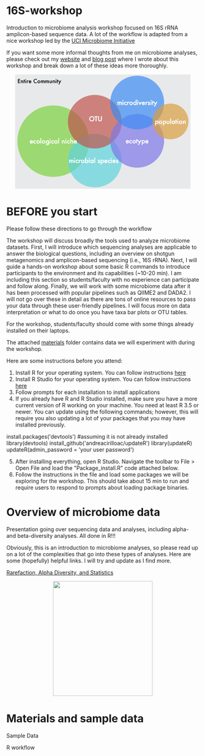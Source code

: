 # 16S-workshop
Introduction to microbiome analysis workshop focused on 16S rRNA amplicon-based sequence data. A lot of the workflow is adapted from a nice workshop led by the [UCI Microbiome Initiative](http://microbiome.uci.edu/)

If you want some more informal thoughts from me on microbiome analyses, please check out my [website](https://www.abchase.co) and [blog post](http://www.abchase.co/blog/intro-to-microbiome-analyses) where I wrote about this workshop and break down a lot of these ideas more thoroughly.

<p align="center">
  <img width="460" height="300" src="images/conceptual-schematic.png">
</p>

# BEFORE you start
Please follow these directions to go through the workflow

The workshop will discuss broadly the tools used to analyze microbiome datasets. First, I will introduce which sequencing analyses are applicable to answer the biological questions, including an overview on shotgun metagenomics and amplicon-based sequencing (i.e., 16S rRNA). Next, I will guide a hands-on workshop about some basic R commands to introduce participants to the environment and its capabilities (~10-20 min). I am including this section so students/faculty with no experience can participate and follow along. Finally, we will work with some microbiome data after it has been processed with popular pipelines such as QIIME2 and DADA2. I will not go over these in detail as there are tons of online resources to pass your data through these user-friendly pipelines. I will focus more on data interpretation or what to do once you have taxa bar plots or OTU tables.

For the workshop, students/faculty should come with some things already installed on their laptops. 

The attached [materials](https://github.com/alex-b-chase/16S-workshop/tree/master/materials) folder contains data we will experiment with during the workshop.

Here are some instructions before you attend:
1. Install R for your operating system. You can follow instructions [here](https://cran.cnr.berkeley.edu/)
2. Install R Studio for your operating system. You can follow instructions [here](https://rstudio.com/products/rstudio/download/#download)
3. Follow prompts for each installation to install applications
4. If you already have R and R Studio installed, make sure you have a more current version of R working on your machine. You need at least R 3.5 or newer. You can update using the following commands; however, this will require you also updating a lot of your packages that you may have installed previously.

install.packages('devtools') #assuming it is not already installed
library(devtools)
install_github('andreacirilloac/updateR')
library(updateR)
updateR(admin_password = 'your user password')  

5. After installing everything, open R Studio. Navigate the toolbar to File > Open File and load the "Package_install.R" code attached below. 
6. Follow the instructions in the file and load some packages we will be exploring for the workshop. This should take about 15 min to run and require users to respond to prompts about loading package binaries. 


# Overview of microbiome data
Presentation going over sequencing data and analyses, including alpha- and beta-diversity analyses. All done in R!!!

Obviously, this is an introduction to microbiome analyses, so please read up on a lot of the complexities that go into these types of analyses. Here are some (hopefully) helpful links. I will try and update as I find more.

[Rarefaction, Alpha Diversity, and Statistics](https://www.frontiersin.org/articles/10.3389/fmicb.2019.02407/full)

<p align="center">
  <img width="260" height="300" src="fastq-demo.jpg">
</p>


# Materials and sample data
Sample Data


R workflow
